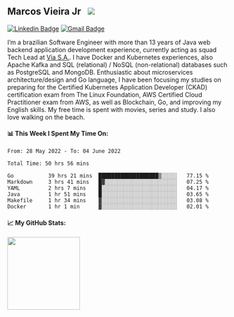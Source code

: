 ## Marcos Vieira Jr &nbsp; ![](https://visitor-badge.glitch.me/badge?page_id=marcosvieirajr.marcosvieirajr)

[![Linkedin Badge](https://img.shields.io/badge/-marcosvieirajr-blue?style=flat&logo=linkedin&logoColor=white)][linkedin]
[![Gmail Badge](https://img.shields.io/badge/-marcosvieirajr-FF4500?style=flat&logo=gmail&logoColor=white)][gmail]

I’m a brazilian Software Engineer with more than 13 years of Java web backend application development experience, currently acting as squad Tech Lead at [Via S.A.](https://www.via.com.br/). I have Docker and Kubernetes experiences, also Apache Kafka and SQL (relational) / NoSQL (non-relational) databases such as PostgreSQL and MongoDB. 
Enthusiastic about microservices architecture/design and Go language, I have been focusing my studies on preparing for the Certified Kubernetes Application Developer (CKAD) certification exam from The Linux Foundation, AWS Certified Cloud Practitioner exam from AWS, as well as Blockchain, Go, and improving my English skills. My free time is spent with movies, series and study. I also love walking on the beach.

#### 📊 This Week I Spent My Time On:
<!--START_SECTION:waka-->

```text
From: 28 May 2022 - To: 04 June 2022

Total Time: 50 hrs 56 mins

Go           39 hrs 21 mins  ███████████████████▒░░░░░   77.15 %
Markdown     3 hrs 41 mins   █▓░░░░░░░░░░░░░░░░░░░░░░░   07.25 %
YAML         2 hrs 7 mins    █░░░░░░░░░░░░░░░░░░░░░░░░   04.17 %
Java         1 hr 51 mins    █░░░░░░░░░░░░░░░░░░░░░░░░   03.65 %
Makefile     1 hr 34 mins    ▓░░░░░░░░░░░░░░░░░░░░░░░░   03.08 %
Docker       1 hr 1 min      ▓░░░░░░░░░░░░░░░░░░░░░░░░   02.01 %
```

<!--END_SECTION:waka-->
#### 📈 **My GitHub Stats:**

<img height="165em" src="https://github-readme-stats.vercel.app/api/top-langs/?username=marcosvieirajr&show_icons=true&hide_border=true&layout=compact&langs_count=8"/>

<!--
- 📝 [Resume](https://github.com/marcosvieirajr/marcosvieirajr/blob/main/resume.pdf).
-->

[linkedin]: https://www.linkedin.com/in/marcosvieirajr
[dev]: https://dev.to/marcosvieirajr
[gmail]: mailto:marcosvieirajr@gmail.com
